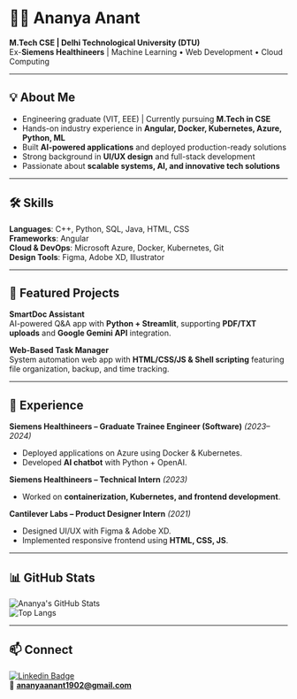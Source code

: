 # 👩‍💻 Ananya Anant  

**M.Tech CSE | Delhi Technological University (DTU)**  
Ex-**Siemens Healthineers** | Machine Learning • Web Development • Cloud Computing  

---

## 💡 About Me  
- Engineering graduate (VIT, EEE) | Currently pursuing **M.Tech in CSE**  
- Hands-on industry experience in **Angular, Docker, Kubernetes, Azure, Python, ML**  
- Built **AI-powered applications** and deployed production-ready solutions  
- Strong background in **UI/UX design** and full-stack development  
- Passionate about **scalable systems, AI, and innovative tech solutions**  

---

## 🛠️ Skills  

**Languages**: C++, Python, SQL, Java, HTML, CSS  
**Frameworks**: Angular  
**Cloud & DevOps**: Microsoft Azure, Docker, Kubernetes, Git  
**Design Tools**: Figma, Adobe XD, Illustrator  

---

## 📌 Featured Projects  

**SmartDoc Assistant**  
AI-powered Q&A app with **Python + Streamlit**, supporting **PDF/TXT uploads** and **Google Gemini API** integration.  

**Web-Based Task Manager**  
System automation web app with **HTML/CSS/JS & Shell scripting** featuring file organization, backup, and time tracking.  

---

## 🌟 Experience  

**Siemens Healthineers – Graduate Trainee Engineer (Software)** *(2023–2024)*  
- Deployed applications on Azure using Docker & Kubernetes.  
- Developed **AI chatbot** with Python + OpenAI.  

**Siemens Healthineers – Technical Intern** *(2023)*  
- Worked on **containerization, Kubernetes, and frontend development**.  

**Cantilever Labs – Product Designer Intern** *(2021)*  
- Designed UI/UX with Figma & Adobe XD.  
- Implemented responsive frontend using **HTML, CSS, JS**.  

---

## 📊 GitHub Stats  
![Ananya's GitHub Stats](https://github-readme-stats.vercel.app/api?username=ananyaanant1902&show_icons=true&theme=radical)  
![Top Langs](https://github-readme-stats.vercel.app/api/top-langs/?username=ananyaanant1902&layout=compact&theme=vision-friendly-dark)  

---

## 📫 Connect  
[![Linkedin Badge](https://img.shields.io/badge/-Ananya_Anant-blue?style=flat&logo=Linkedin&logoColor=white)](https://www.linkedin.com/in/ananya-anant-173214194/)  
📧 **ananyaanant1902@gmail.com**  
